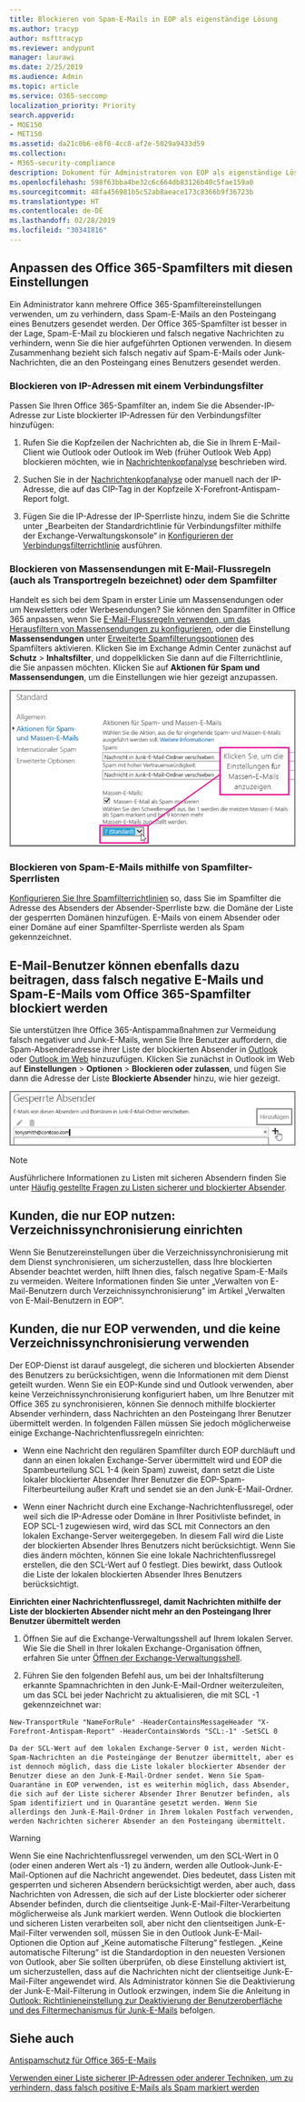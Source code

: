 ```yaml
---
title: Blockieren von Spam-E-Mails in EOP als eigenständige Lösung
ms.author: tracyp
author: msfttracyp
ms.reviewer: andypunt
manager: laurawi
ms.date: 2/25/2019
ms.audience: Admin
ms.topic: article
ms.service: O365-seccomp
localization_priority: Priority
search.appverid:
- MOE150
- MET150
ms.assetid: da21c0b6-e8f0-4cc8-af2e-5029a9433d59
ms.collection:
- M365-security-compliance
description: Dokument für Administratoren von EOP als eigenständige Lösung zum Verhindern falsch negativer Ergebnisse
ms.openlocfilehash: 598f63bba4be32c6c664db83126b40c5fae159a0
ms.sourcegitcommit: 48fa456981b5c52ab8aeace173c8366b9f36723b
ms.translationtype: HT
ms.contentlocale: de-DE
ms.lasthandoff: 02/28/2019
ms.locfileid: "30341816"
---
```

## <a name="customize-the-office-365-anti-spam-filter-with-these-settings"></a>Anpassen des Office 365-Spamfilters mit diesen Einstellungen

Ein Administrator kann mehrere Office 365-Spamfiltereinstellungen verwenden, um zu verhindern, dass Spam-E-Mails an den Posteingang eines Benutzers gesendet werden. Der Office 365-Spamfilter ist besser in der Lage, Spam-E-Mail zu blockieren und falsch negative Nachrichten zu verhindern, wenn Sie die hier aufgeführten Optionen verwenden. In diesem Zusammenhang bezieht sich falsch negativ auf Spam-E-Mails oder Junk-Nachrichten, die an den Posteingang eines Benutzers gesendet werden.
  
### <a name="block-ip-addresses-with-a-connection-filter"></a>Blockieren von IP-Adressen mit einem Verbindungsfilter

Passen Sie Ihren Office 365-Spamfilter an, indem Sie die Absender-IP-Adresse zur Liste blockierter IP-Adressen für den Verbindungsfilter hinzufügen:
  
1. Rufen Sie die Kopfzeilen der Nachrichten ab, die Sie in Ihrem E-Mail-Client wie Outlook oder Outlook im Web (früher Outlook Web App) blockieren möchten, wie in [Nachrichtenkopfanalyse](https://go.microsoft.com/fwlink/p/?LinkId=306583) beschrieben wird.
    
2. Suchen Sie in der [Nachrichtenkopfanalyse](https://testconnectivity.microsoft.com/?tabid=mha) oder manuell nach der IP-Adresse, die auf das CIP-Tag in der Kopfzeile X-Forefront-Antispam-Report folgt. 
    
3. Fügen Sie die IP-Adresse der IP-Sperrliste hinzu, indem Sie die Schritte unter „Bearbeiten der Standardrichtlinie für Verbindungsfilter mithilfe der Exchange-Verwaltungskonsole“ in [Konfigurieren der Verbindungsfilterrichtlinie](https://technet.microsoft.com/de-DE/library/jj200718%28v=exchg.150%29.aspx) ausführen.
    
### <a name="block-bulk-mail-with-mail-flow-rules-transport-rules-or-the-spam-filter"></a>Blockieren von Massensendungen mit E-Mail-Flussregeln (auch als Transportregeln bezeichnet) oder dem Spamfilter

Handelt es sich bei dem Spam in erster Linie um Massensendungen oder um Newsletters oder Werbesendungen? Sie können den Spamfilter in Office 365 anpassen, wenn Sie [E-Mail-Flussregeln verwenden, um das Herausfiltern von Massensendungen zu konfigurieren](use-transport-rules-to-configure-bulk-email-filtering.md), oder die Einstellung **Massensendungen** unter [Erweiterte Spamfilterungsoptionen](advanced-spam-filtering-asf-options.md) des Spamfilters aktivieren. Klicken Sie im Exchange Admin Center zunächst auf **Schutz** \> **Inhaltsfilter**, und doppelklicken Sie dann auf die Filterrichtlinie, die Sie anpassen möchten. Klicken Sie auf **Aktionen für Spam und Massensendungen**, um die Einstellungen wie hier gezeigt anzupassen. 
  
![Festlegen des Massen-E-Mail-Filters in Exchange Online](media/a45095c2-269d-45b8-a76c-999b5e78da68.png)
  
### <a name="block-email-spam-using-spam-filter-block-lists"></a>Blockieren von Spam-E-Mails mithilfe von Spamfilter-Sperrlisten

[Konfigurieren Sie Ihre Spamfilterrichtlinien](https://technet.microsoft.com/de-DE/library/jj200684%28v=exchg.150%29.aspx) so, dass Sie im Spamfilter die Adresse des Absenders der Absender-Sperrliste bzw. die Domäne der Liste der gesperrten Domänen hinzufügen. E-Mails von einem Absender oder einer Domäne auf einer Spamfilter-Sperrliste werden als Spam gekennzeichnet. 
  
## <a name="email-users-can-also-help-ensure-that-false-negative-and-email-spam-is-blocked-with-office-365-spam-filter"></a>E-Mail-Benutzer können ebenfalls dazu beitragen, dass falsch negative E-Mails und Spam-E-Mails vom Office 365-Spamfilter blockiert werden

Sie unterstützen Ihre Office 365-Antispammaßnahmen zur Vermeidung falsch negativer und Junk-E-Mails, wenn Sie Ihre Benutzer auffordern, die Spam-Absenderadresse ihrer Liste der blockierten Absender in [Outlook](https://go.microsoft.com/fwlink/p/?LinkId=270065) oder [Outlook im Web](https://go.microsoft.com/fwlink/p/?LinkId=294862) hinzuzufügen. Klicken Sie zunächst in Outlook im Web auf **Einstellungen** \> **Optionen** \> **Blockieren oder zulassen**, und fügen Sie dann die Adresse der Liste **Blockierte Absender** hinzu, wie hier gezeigt. 
  
![Blockieren eines Absenders in der Outlook im Web](media/fdf51381-2527-4819-ac2a-5dff84d2a36d.png)
  
> [!NOTE]
> Ausführlichere Informationen zu Listen mit sicheren Absendern finden Sie unter [Häufig gestellte Fragen zu Listen sicherer und blockierter Absender](https://technet.microsoft.com/de-DE/library/dn133608%28v=exchg.150%29.aspx). 
  
## <a name="eop-only-customers-set-up-directory-synchronization"></a>Kunden, die nur EOP nutzen: Verzeichnissynchronisierung einrichten

Wenn Sie Benutzereinstellungen über die Verzeichnissynchronisierung mit dem Dienst synchronisieren, um sicherzustellen, dass Ihre blockierten Absender beachtet werden, hilft Ihnen dies, falsch negative Spam-E-Mails zu vermeiden. Weitere Informationen finden Sie unter „Verwalten von E-Mail-Benutzern durch Verzeichnissynchronisierung" im Artikel „Verwalten von E-Mail-Benutzern in EOP“.
  
## <a name="eop-only-customers-who-are-not-using-directory-synchronization"></a>Kunden, die nur EOP verwenden, und die keine Verzeichnissynchronisierung verwenden

Der EOP-Dienst ist darauf ausgelegt, die sicheren und blockierten Absender des Benutzers zu berücksichtigen, wenn die Informationen mit dem Dienst geteilt wurden. Wenn Sie ein EOP-Kunde sind und Outlook verwenden, aber keine Verzeichnissynchronisierung konfiguriert haben, um Ihre Benutzer mit Office 365 zu synchronisieren, können Sie dennoch mithilfe blockierter Absender verhindern, dass Nachrichten an den Posteingang Ihrer Benutzer übermittelt werden. In folgenden Fällen müssen Sie jedoch möglicherweise einige Exchange-Nachrichtenflussregeln einrichten:
  
- Wenn eine Nachricht den regulären Spamfilter durch EOP durchläuft und dann an einen lokalen Exchange-Server übermittelt wird und EOP die Spambeurteilung SCL 1-4 (kein Spam) zuweist, dann setzt die Liste lokaler blockierter Absender Ihrer Benutzer die EOP-Spam-Filterbeurteilung außer Kraft und sendet sie an den Junk-E-Mail-Ordner.
    
- Wenn einer Nachricht durch eine Exchange-Nachrichtenflussregel, oder weil sich die IP-Adresse oder Domäne in Ihrer Positivliste befindet, in EOP SCL-1 zugewiesen wird, wird das SCL mit Connectors an den lokalen Exchange-Server weitergegeben. In diesem Fall wird die Liste der blockierten Absender Ihres Benutzers nicht berücksichtigt. Wenn Sie dies ändern möchten, können Sie eine lokale Nachrichtenflussregel erstellen, die den SCL-Wert auf 0 festlegt. Dies bewirkt, dass Outlook die Liste der lokalen blockierten Absender Ihres Benutzers berücksichtigt.
    
**Einrichten einer Nachrichtenflussregel, damit Nachrichten mithilfe der Liste der blockierten Absender nicht mehr an den Posteingang Ihrer Benutzer übermittelt werden**
  
1. Öffnen Sie auf die Exchange-Verwaltungsshell auf Ihrem lokalen Server. Wie Sie die Shell in Ihrer lokalen Exchange-Organisation öffnen, erfahren Sie unter [Öffnen der Exchange-Verwaltungsshell](https://technet.microsoft.com/library/dd638134%28v=exchg.160%29.aspx).
    
2. Führen Sie den folgenden Befehl aus, um bei der Inhaltsfilterung erkannte Spamnachrichten in den Junk-E-Mail-Ordner weiterzuleiten, um das SCL bei jeder Nachricht zu aktualisieren, die mit SCL -1 gekennzeichnet war:
    
  ```
  New-TransportRule "NameForRule" -HeaderContainsMessageHeader "X-Forefront-Antispam-Report" -HeaderContainsWords "SCL:-1" -SetSCL 0
  ```

    Da der SCL-Wert auf dem lokalen Exchange-Server 0 ist, werden Nicht-Spam-Nachrichten an die Posteingänge der Benutzer übermittelt, aber es ist dennoch möglich, dass die Liste lokaler blockierter Absender der Benutzer diese an den Junk-E-Mail-Ordner sendet. Wenn Sie Spam-Quarantäne in EOP verwenden, ist es weiterhin möglich, dass Absender, die sich auf der Liste sicherer Absender Ihrer Benutzer befinden, als Spam identifiziert und in Quarantäne gesetzt werden. Wenn Sie allerdings den Junk-E-Mail-Ordner in Ihrem lokalen Postfach verwenden, werden Nachrichten sicherer Absender an den Posteingang übermittelt.

> [!WARNING]
> Wenn Sie eine Nachrichtenflussregel verwenden, um den SCL-Wert in 0 (oder einen anderen Wert als -1) zu ändern, werden alle Outlook-Junk-E-Mail-Optionen auf die Nachricht angewendet. Dies bedeutet, dass Listen mit gesperrten und sicheren Absendern berücksichtigt werden, aber auch, dass Nachrichten von Adressen, die sich auf der Liste blockierter oder sicherer Absender befinden, durch die clientseitige Junk-E-Mail-Filter-Verarbeitung möglicherweise als Junk markiert werden. Wenn Outlook die blockierten und sicheren Listen verarbeiten soll, aber nicht den clientseitigen Junk-E-Mail-Filter verwenden soll, müssen Sie in den Outlook Junk-E-Mail-Optionen die Option auf „Keine automatische Filterung“ festlegen. „Keine automatische Filterung“ ist die Standardoption in den neuesten Versionen von Outlook, aber Sie sollten überprüfen, ob diese Einstellung aktiviert ist, um sicherzustellen, dass auf die Nachrichten nicht der clientseitige Junk-E-Mail-Filter angewendet wird. Als Administrator können Sie die Deaktivierung der Junk-E-Mail-Filterung in Outlook erzwingen, indem Sie die Anleitung in [Outlook: Richtlinieneinstellung zur Deaktivierung der Benutzeroberfläche und des Filtermechanismus für Junk-E-Mails](https://support.microsoft.com/de-DE/kb/2180568) befolgen.
  
## <a name="see-also"></a>Siehe auch

[Antispamschutz für Office 365-E-Mails](anti-spam-protection.md)
  
[Verwenden einer Liste sicherer IP-Adressen oder anderer Techniken, um zu verhindern, dass falsch positive E-Mails als Spam markiert werden](prevent-email-from-being-marked-as-spam.md)
